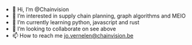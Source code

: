 - 👋 Hi, I’m @Chainvision
- 👀 I’m interested in supply chain planning, graph algorithms and MEIO
- 🌱 I’m currently learning python, javascript and rust
- 💞️ I’m looking to collaborate on see above
- 📫 How to reach me jo.vernelen@chainvision.be

<!---
Chainvision/Chainvision is a ✨ special ✨ repository because its `README.md` (this file) appears on your GitHub profile.
You can click the Preview link to take a look at your changes.
--->
